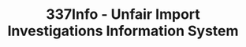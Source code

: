 ---
layout: default
bigquery: https://console.cloud.google.com/bigquery?p=patents-public-data&d=usitc_investigations&page=dataset&project=sheets-management-319211
citation: US International Trade Commission 337Info Unfair Import Investigations Information
  System
contributors: US International Trade Comission
cost: None
description: US International Trade Commission 337Info Unfair Import Investigations
  Information System contains data on investigations done under Section 337. Section
  337 declares the infringement of certain statutory intellectual property rights
  and other forms of unfair competition in import trade to be unlawful practices.
  Most Section 337 investigations involve allegations of patent or registered trademark
  infringement.
documentation: FAQ and tutorial available on the site
last_edit: 04/12/2022, 06:37:32
location: https://pubapps2.usitc.gov/337external/
maintained_by: US International Trade Comission
schema_fields:
- finalIdOnViolationIssue
- aljAssigned
- teoProceedingInvolved
- invUnfairAct
- teoReliefGranted
- dateComplaintFiled
- investigationTermDate
- respondent
- currentStatus
- docketNo
- title
- dateOfPublicationFrNotice
- endDateMarkmanHearing
- ouiiParticipation
- htsNumbers
- copyrightNumbers
- targetDate
- internalRemand
- teoIdIssueDate
- finalDetNoViolation
- finalDetViolation
- id
- publication_number
- actualStartDateEvidHear
- issueDateOtherNonFinal
- investigationNo
- currentActiveALJ
- patentNumbers
- scheduledStartDateEvidHear
- actualEndDateEvidHear
- complainant
- dateCreated
- lastUpdated
- teoIdDueDate
- cafcAppeals
- investigationType
- startDateMarkmanHearing
- markmanHearing
- ouiiAttorney
- finalIdOnViolationDue
- gcAttorney
- trademarkNumbers
- patentNumber
- scheduledEndDateEvidHear
shortname: unfair_import_investigations
tags:
- import
- legal
- trade
timeframe: 2008-2021 (prior to 2008 downloadable as a JSON file)
title: 337Info - Unfair Import Investigations Information System
uuid: 2721f5ec-e599-4890-9265-9706719fc71e
---